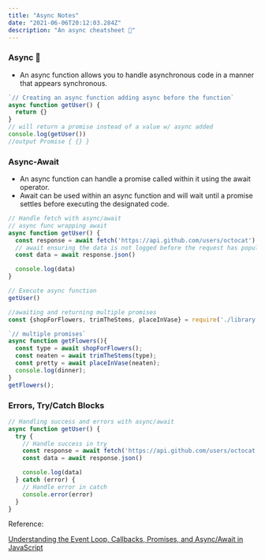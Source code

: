 ```yaml
---
title: "Async Notes"
date: "2021-06-06T20:12:03.284Z"
description: "An async cheatsheet 📝"
---
```


### Async 📝

- An async function allows you to handle asynchronous code in a manner that appears synchronous.

```javascript
`// Creating an async function adding async before the function`
async function getUser() {
  return {}
}
// will return a promise instead of a value w/ async added
console.log(getUser())
//output Promise { {} }
```
### Async-Await

- An async function can handle a promise called within it using the await operator. 
- Await can be used within an async function and will wait until a promise settles before executing the designated code.

```js
// Handle fetch with async/await
// async func wrapping await 
async function getUser() {
  const response = await fetch('https://api.github.com/users/octocat')
  // await ensuring the data is not logged before the request has populated it w/data.
  const data = await response.json()

  console.log(data)
}

// Execute async function
getUser()
```
```javascript
//awaiting and returning multiple promises
const {shopForFlowers, trimTheStems, placeInVase} = require('./library.js');

`// multiple promises`
async function getFlowers(){
  const type = await shopForFlowers();
  const neaten = await trimTheStems(type);
  const pretty = await placeInVase(neaten);
  console.log(dinner);
}
getFlowers();
```

### Errors, Try/Catch Blocks
```javascript
// Handling success and errors with async/await
async function getUser() {
  try {
    // Handle success in try
    const response = await fetch('https://api.github.com/users/octocat')
    const data = await response.json()

    console.log(data)
  } catch (error) {
    // Handle error in catch
    console.error(error)
  }
}
```
Reference:

[Understanding the Event Loop, Callbacks, Promises, and Async/Await in JavaScript](https://www.digitalocean.com/community/tutorials/understanding-the-event-loop-callbacks-promises-and-async-await-in-javascript)